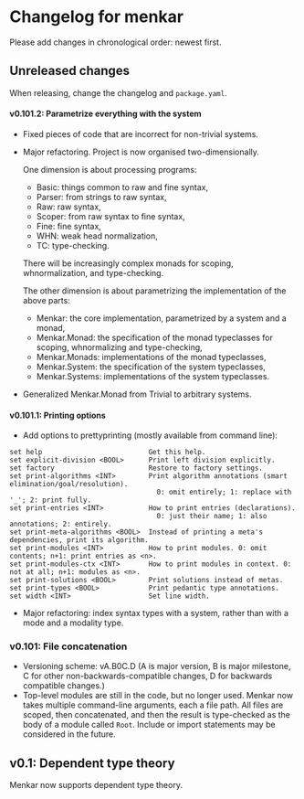 # Changelog for menkar
Please add changes in chronological order: newest first.

## Unreleased changes
When releasing, change the changelog and `package.yaml`.

#### v0.101.2: Parametrize everything with the system
*  Fixed pieces of code that are incorrect for non-trivial systems.

*  Major refactoring. Project is now organised two-dimensionally.

   One dimension is about processing programs:

   * Basic: things common to raw and fine syntax,
   * Parser: from strings to raw syntax,
   * Raw: raw syntax,
   * Scoper: from raw syntax to fine syntax,
   * Fine: fine syntax,
   * WHN: weak head normalization,
   * TC: type-checking.

   There will be increasingly complex monads for scoping, whnormalization, and type-checking.

   The other dimension is about parametrizing the implementation of the above parts:
   
   * Menkar: the core implementation, parametrized by a system and a monad,
   * Menkar.Monad: the specification of the monad typeclasses for scoping, whnormalizing and type-checking,
   * Menkar.Monads: implementations of the monad typeclasses,
   * Menkar.System: the specification of the system typeclasses,
   * Menkar.Systems: implementations of the system typeclasses.

*  Generalized Menkar.Monad from Trivial to arbitrary systems.

#### v0.101.1: Printing options
* Add options to prettyprinting (mostly available from command line):
```
set help                          Get this help.
set explicit-division <BOOL>      Print left division explicitly.
set factory                       Restore to factory settings.
set print-algorithms <INT>        Print algorithm annotations (smart elimination/goal/resolution).
                                    0: omit entirely; 1: replace with '_'; 2: print fully.
set print-entries <INT>           How to print entries (declarations).
                                    0: just their name; 1: also annotations; 2: entirely.
set print-meta-algorithms <BOOL>  Instead of printing a meta's dependencies, print its algorithm.
set print-modules <INT>           How to print modules. 0: omit contents; n+1: print entries as <n>.
set print-modules-ctx <INT>       How to print modules in context. 0: not at all; n+1: modules as <n>.
set print-solutions <BOOL>        Print solutions instead of metas.
set print-types <BOOL>            Print pedantic type annotations.
set width <INT>                   Set line width.
```
* Major refactoring: index syntax types with a system, rather than with a mode and a modality type.

### v0.101: File concatenation
* Versioning scheme: vA.B0C.D (A is major version, B is major milestone, C for other non-backwards-compatible changes, D for backwards compatible changes.)
* Top-level modules are still in the code, but no longer used. Menkar now takes multiple command-line arguments, each a file path. All files are scoped, then concatenated, and then the result is type-checked as the body of a module called `Root`. Include or import statements may be considered in the future.

## v0.1: Dependent type theory
Menkar now supports dependent type theory.
